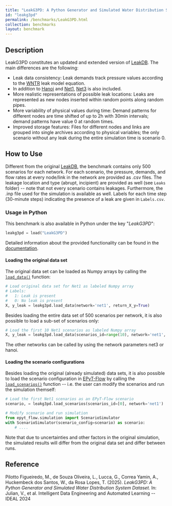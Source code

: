 ```yaml
---
title: "LeakG3PD: A Python Generator and Simulated Water Distribution System Dataset"
id: "leakg3pd"
permalink: /benchmarks/LeakG3PD.html
collection: benchmarks
layout: benchmark
---
```



## Description

LeakG3PD constitutes an updated and extended version of [LeakDB](KIOS-LeakDB.html).
The main differences are the following:
- Leak data consistency: Leak demands track pressure values according to the [WNTR](https://github.com/USEPA/WNTR) leak model equation.
- In addition to [Hanoi](network-Hanoi.html) and [Net1](network-Net1.html), [Net3](network-Net3.html) is also included.
- More realistic representations of possible leak locations: Leaks are represented as new nodes inserted within random points along random pipes.
- More variability of physical values during time: Demand patterns for different nodes are time shifted of up to 2h with 30min intervals; demand patterns have value 0 at random times.
- Improved storage features: Files for different nodes and links are grouped into single archives according to physical variables; the only scenario without any leak during the entire simulation time is scenario 0.

## How to Use

Different from the original [LeakDB](KIOS-LeakDB.html), the benchmark contains only 500 scenarios
for each network.
For each scenario, the pressure, demands, and flow rates at every node/link in the
network are provided as .csv files. The leakage location and type (abrupt, incipient) are provided
as well (see ```Leaks``` folder) -- note that not every scenario contains leakages.
Furthermore, the .inp file used for the simulation is available as well.
Labels for each time step (30-minute steps) indicating the presence of a leak
are given in ```Labels.csv```.

### Usage in Python

This benchmark is also available in Python under the key "*LeakG3PD*":
```python
leakg3pd = load("LeakG3PD")
```

Detailed information about the provided functionality can be found in the
[documentation](https://waterbenchmarkhub.readthedocs.io/en/latest/water_benchmark_hub.leakg3pd.html#module-water_benchmark_hub.leakg3pd.leakg3pd).

#### Loading the original data set

The original data set can be loaded as Numpy arrays by calling the
[```load_data()```](https://waterbenchmarkhub.readthedocs.io/en/latest/water_benchmark_hub.leakg3pd.html#water_benchmark_hub.leakg3pd.leakg3pd.LeakG3PD.load_data)
function:
```python
# Load original data set for Net1 as labeled Numpy array
# Labels:
#   1: Leak is present
#   0: No leak is present
X, y_leak = leakg3pd.load_data(network='net1', return_X_y=True)
```

Besides loading the entire data set of 500 scenarios per network, it is also possible to load a sub-set
of scenarios only:
```python
# Load the first 10 Net1 scenarios as labeled Numpy array
X, y_leak = leakg3pd.load_data(scenarios_id=range(10), network='net1', return_X_y=True)
```
The other networks can be called by using the network parameters net3 or hanoi.

#### Loading the scenario configurations

Besides loading the original (already simulated) data sets, it is also possible to load the
scenario configuration in [EPyT-Flow](https://github.com/WaterFutures/EPyT-Flow) by calling
the [```load_scenarios()```](https://waterbenchmarkhub.readthedocs.io/en/latest/water_benchmark_hub.leakg3pd.html#water_benchmark_hub.leakg3pd.leakg3pd.LeakG3PD.load_scenarios)
function -- i.e. the user can modify the scenarios and run the simulation themself:
```python
# Load the first Net1 scenarios as an EPyT-Flow scenario
scenario, = leakg3pd.load_scenarios(scenarios_id=[0], network='net1')

# Modify scenario and run simulation
from epyt_flow.simulation import ScenarioSimulator
with ScenarioSimulator(scenario_config=scenario) as scenario:
    # ....
```
Note that due to uncertainties and other factors in the original simulation, the simulated
results will differ from the original data set and differ between runs.

## Reference

Pilotto Figueiredo, M., de Souza Oliveira, L., Lucca, G., Correa Yamin, A.,
Huckembeck dos Santos, W., da Rosa Lopes, T. (2025).
*LeakG3PD: A Python Generator and Simulated Water Distribution System Dataset.*
In: Julian, V., et al. Intelligent Data Engineering and Automated Learning -- IDEAL 2024
[<i class="bi bi-link"></i>](https://doi.org/10.1007/978-3-031-77738-7_7)